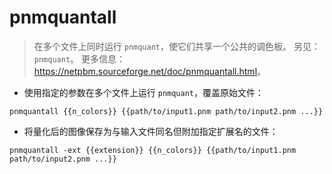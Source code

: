 # pnmquantall

> 在多个文件上同时运行 `pnmquant`，使它们共享一个公共的调色板。
> 另见：`pnmquant`。
> 更多信息：<https://netpbm.sourceforge.net/doc/pnmquantall.html>。

- 使用指定的参数在多个文件上运行 `pnmquant`，覆盖原始文件：

`pnmquantall {{n_colors}} {{path/to/input1.pnm path/to/input2.pnm ...}}`

- 将量化后的图像保存为与输入文件同名但附加指定扩展名的文件：

`pnmquantall -ext {{extension}} {{n_colors}} {{path/to/input1.pnm path/to/input2.pnm ...}}`